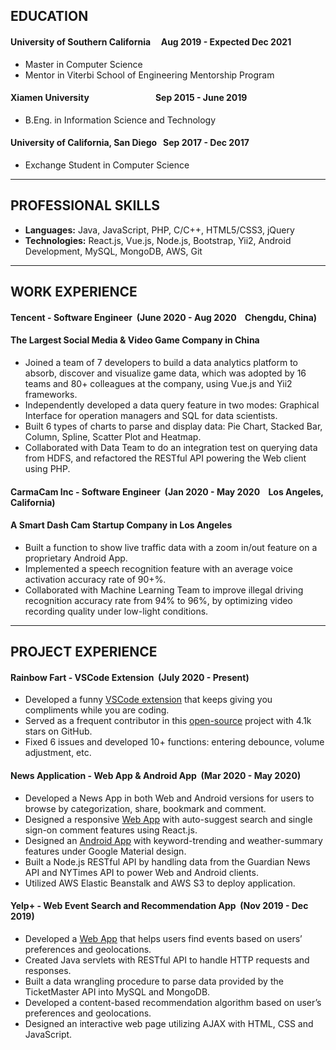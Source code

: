 ## EDUCATION 
#### University of Southern California&nbsp;&nbsp;&nbsp;&nbsp;&nbsp;Aug 2019 - Expected Dec 2021
  -	Master in Computer Science
  - Mentor in Viterbi School of Engineering Mentorship Program
#### Xiamen University&nbsp;&nbsp;&nbsp;&nbsp;&nbsp;&nbsp;&nbsp;&nbsp;&nbsp;&nbsp;&nbsp;&nbsp;&nbsp;&nbsp;&nbsp;&nbsp;&nbsp;&nbsp;&nbsp;&nbsp;&nbsp;&nbsp;&nbsp;&nbsp;&nbsp;&nbsp;&nbsp;&nbsp;&nbsp;&nbsp;&nbsp;&nbsp;Sep 2015 - June 2019
  - B.Eng. in Information Science and Technology
#### University of California, San Diego&nbsp;&nbsp;&nbsp;Sep 2017 - Dec 2017
  - Exchange Student in Computer Science
  
---

## PROFESSIONAL SKILLS
- **Languages:** Java, JavaScript, PHP, C/C++, HTML5/CSS3, jQuery
- **Technologies:** React.js, Vue.js, Node.js, Bootstrap, Yii2, Android Development, MySQL, MongoDB, AWS, Git

---

## WORK EXPERIENCE
#### Tencent - Software Engineer&nbsp;&nbsp;(June 2020 - Aug 2020&nbsp;&nbsp;&nbsp;&nbsp;Chengdu, China)
#### The Largest Social Media & Video Game Company in China                                        
- Joined a team of 7 developers to build a data analytics platform to absorb, discover and visualize game data, which was adopted by 16 teams and 80+ colleagues at the company, using Vue.js and Yii2 frameworks.
- Independently developed a data query feature in two modes: Graphical Interface for operation managers and SQL for data scientists.
- Built 6 types of charts to parse and display data: Pie Chart, Stacked Bar, Column, Spline, Scatter Plot and Heatmap.
- Collaborated with Data Team to do an integration test on querying data from HDFS, and refactored the RESTful API powering the Web client using PHP.

#### CarmaCam Inc - Software Engineer&nbsp;&nbsp;(Jan 2020 - May 2020&nbsp;&nbsp;&nbsp;&nbsp;Los Angeles, California)
#### A Smart Dash Cam Startup Company in Los Angeles                                         
- Built a function to show live traffic data with a zoom in/out feature on a proprietary Android App.
- Implemented a speech recognition feature with an average voice activation accuracy rate of 90+%.
- Collaborated with Machine Learning Team to improve illegal driving recognition accuracy rate from 94% to 96%, by optimizing video recording quality under low-light conditions.

---
## PROJECT EXPERIENCE
#### Rainbow Fart - VSCode Extension&nbsp;&nbsp;(July 2020 - Present)
- Developed a funny [VSCode extension](https://saekiraku.github.io/vscode-rainbow-fart) that keeps giving you compliments while you are coding.
- Served as a frequent contributor in this [open-source](https://github.com/SaekiRaku/vscode-rainbow-fart) project with 4.1k stars on GitHub.
- Fixed 6 issues and developed 10+ functions: entering debounce, volume adjustment, etc.

#### News Application - Web App & Android App&nbsp;&nbsp;(Mar 2020 - May 2020)
- Developed a News App in both Web and Android versions for users to browse by categorization, share, bookmark and comment.
- Designed a responsive [Web App](https://youtu.be/clApZ6_qLIg) with auto-suggest search and single sign-on comment features using React.js.
- Designed an [Android App](https://www.youtube.com/watch?v=tnAQh_3O_Ho) with keyword-trending and weather-summary features under Google Material design.
- Built a Node.js RESTful API by handling data from the Guardian News API and NYTimes API to power Web and Android clients.
- Utilized AWS Elastic Beanstalk and AWS S3 to deploy application.

#### Yelp+ - Web Event Search and Recommendation App&nbsp;&nbsp;(Nov 2019 - Dec 2019)
- Developed a [Web App](https://github.com/xiaomingniu129/EventRecommendation) that helps users find events based on users’ preferences and geolocations.
- Created Java servlets with RESTful API to handle HTTP requests and responses.
- Built a data wrangling procedure to parse data provided by the TicketMaster API into MySQL and MongoDB.
- Developed a content-based recommendation algorithm based on user’s preferences and geolocations.
- Designed an interactive web page utilizing AJAX with HTML, CSS and JavaScript.
